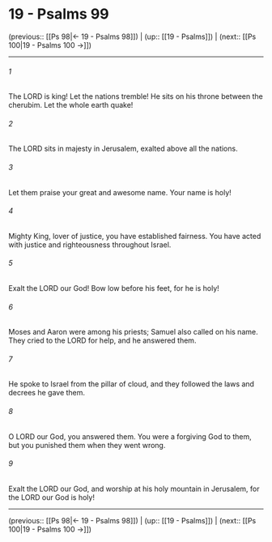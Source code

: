 # 19 - Psalms 99

(previous:: [[Ps 98|← 19 - Psalms 98]]) | (up:: [[19 - Psalms]]) | (next:: [[Ps 100|19 - Psalms 100 →]])

***


###### 1 
The LORD is king! Let the nations tremble! He sits on his throne between the cherubim. Let the whole earth quake! 

###### 2 
The LORD sits in majesty in Jerusalem, exalted above all the nations. 

###### 3 
Let them praise your great and awesome name. Your name is holy! 

###### 4 
Mighty King, lover of justice, you have established fairness. You have acted with justice and righteousness throughout Israel. 

###### 5 
Exalt the LORD our God! Bow low before his feet, for he is holy! 

###### 6 
Moses and Aaron were among his priests; Samuel also called on his name. They cried to the LORD for help, and he answered them. 

###### 7 
He spoke to Israel from the pillar of cloud, and they followed the laws and decrees he gave them. 

###### 8 
O LORD our God, you answered them. You were a forgiving God to them, but you punished them when they went wrong. 

###### 9 
Exalt the LORD our God, and worship at his holy mountain in Jerusalem, for the LORD our God is holy!

***

(previous:: [[Ps 98|← 19 - Psalms 98]]) | (up:: [[19 - Psalms]]) | (next:: [[Ps 100|19 - Psalms 100 →]])
